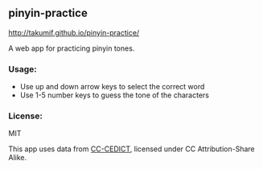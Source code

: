 ## pinyin-practice

http://takumif.github.io/pinyin-practice/

A web app for practicing pinyin tones.

### Usage:
* Use up and down arrow keys to select the correct word
* Use 1-5 number keys to guess the tone of the characters

### License:
MIT

This app uses data from [CC-CEDICT](https://www.mdbg.net/chindict/chindict.php?page=cedict), licensed under CC Attribution-Share Alike.
